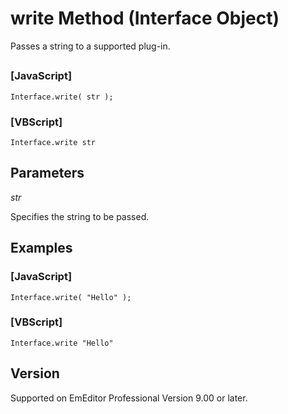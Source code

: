 # write Method (Interface Object)

Passes a string to a supported plug-in.

## 

### \[JavaScript\]

```
Interface.write( str );
```

### \[VBScript\]

```
Interface.write str
```

## Parameters

_str_

Specifies the string to be passed.

## Examples

### \[JavaScript\]

```
Interface.write( "Hello" );
```

### \[VBScript\]

```
Interface.write "Hello"
```

## Version

Supported on EmEditor Professional Version 9.00 or later.
